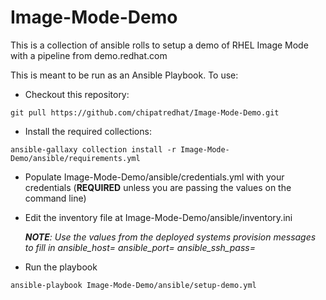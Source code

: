 # Image-Mode-Demo 

This is a collection of ansible rolls to setup a demo of RHEL Image Mode with a pipeline from demo.redhat.com

This is meant to be run as an Ansible Playbook.  To use:

* Checkout this repository:

```
git pull https://github.com/chipatredhat/Image-Mode-Demo.git
```

* Install the required collections:

```
ansible-gallaxy collection install -r Image-Mode-Demo/ansible/requirements.yml
```

* Populate Image-Mode-Demo/ansible/credentials.yml with your credentials (**REQUIRED** unless you are passing the values on the command line)

* Edit the inventory file at Image-Mode-Demo/ansible/inventory.ini

  ***NOTE**: Use the values from the deployed systems provision messages to fill in ansible_host= ansible_port= ansible_ssh_pass=*
  
* Run the playbook

```
ansible-playbook Image-Mode-Demo/ansible/setup-demo.yml
```
